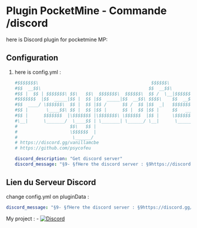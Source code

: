 # Plugin PocketMine - Commande /discord

here is Discord plugin for pocketmine MP:

## Configuration

1. here is config.yml :

    ```yaml
    #$$$$$$$\                                           $$$$$$\
    #$$  __$$\                                         $$  __$$\
    #$$ |  $$ | $$$$$$$\ $$\   $$\  $$$$$$$\  $$$$$$\  $$ /  \__|$$$$$$\  $$\   $$\
    #$$$$$$$  |$$  _____|$$ |  $$ |$$  _____|$$  __$$\ $$$$\    $$  __$$\ $$ |  $$ |
    #$$  ____/ \$$$$$$\  $$ |  $$ |$$ /      $$ /  $$ |$$  _|   $$$$$$$$ |$$ |  $$ |
    #$$ |       \____$$\ $$ |  $$ |$$ |      $$ |  $$ |$$ |     $$   ____|$$ |  $$ |
    #$$ |      $$$$$$$  |\$$$$$$$ |\$$$$$$$\ \$$$$$$  |$$ |     \$$$$$$$\ \$$$$$$  |
    #\__|      \_______/  \____$$ | \_______| \______/ \__|      \_______| \______/
    #                    $$\   $$ |
    #                    \$$$$$$  |
    #                     \______/
    # https://discord.gg/vanillamcbe
    # https://github.com/psycofeu

    discord_description: "Get discord server"
    discord_message: "§9- §fHere the discord server : §9https://discord.gg/vanillamcbe" #Change discord link if needed
    ```
    
## Lien du Serveur Discord

change config.yml on pluginData :

```yaml
discord_message: "§9- §fHere the discord server : §9https://discord.gg/yourserverlink"
```

My project : - 
[![Discord](https://img.shields.io/discord/1216200805988827267?label=Discord&logo=discord&color=blue)](https://discord.gg/vanillamcbe)

